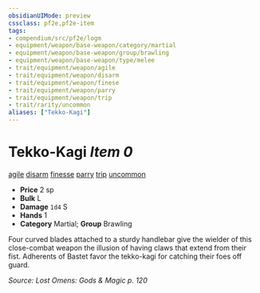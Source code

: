 ```yaml
---
obsidianUIMode: preview
cssclass: pf2e,pf2e-item
tags:
- compendium/src/pf2e/logm
- equipment/weapon/base-weapon/category/martial
- equipment/weapon/base-weapon/group/brawling
- equipment/weapon/base-weapon/type/melee 
- trait/equipment/weapon/agile
- trait/equipment/weapon/disarm
- trait/equipment/weapon/finese
- trait/equipment/weapon/parry
- trait/equipment/weapon/trip
- trait/rarity/uncommon
aliases: ["Tekko-Kagi"]
---
```

# Tekko-Kagi *Item 0*  
[agile](agile.md)  [disarm](rules/traits/disarm.md)  [finesse](finesse.md)  [parry](parry.md)  [trip](rules/traits/trip.md)  [uncommon](uncommon.md)  

- **Price** 2 sp
- **Bulk** L
- **Damage** `1d4` S
- **Hands** 1
- **Category** Martial; **Group** Brawling 

Four curved blades attached to a sturdy handlebar give the wielder of this close-combat weapon the illusion of having claws that extend from their fist. Adherents of Bastet favor the tekko-kagi for catching their foes off guard.

*Source: Lost Omens: Gods & Magic p. 120*